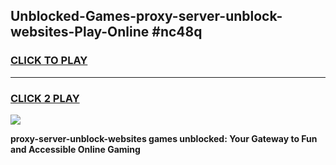 
## Unblocked-Games-proxy-server-unblock-websites-Play-Online #nc48q
<h3>
<a href="https://news.freeplayer.one?title=proxy-server-unblock-websites&ref=3">CLICK TO PLAY</a></h3>
<hr>

<h3>
<a href="https://news.freeplayer.one?title=proxy-server-unblock-websites&ref=3">CLICK 2 PLAY</a>
  
</h3>

<a href="https://news.freeplayer.one?title=proxy-server-unblock-websites&ref=3"><img src="https://clearcache.store/games.png"></a>


**proxy-server-unblock-websites games unblocked: Your Gateway to Fun and Accessible Online Gaming**
